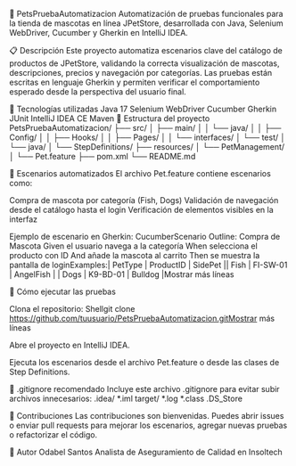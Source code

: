 🐾 PetsPruebaAutomatizacion
Automatización de pruebas funcionales para la tienda de mascotas en línea JPetStore, desarrollada con Java, Selenium WebDriver, Cucumber y Gherkin en IntelliJ IDEA.

📋 Descripción
Este proyecto automatiza escenarios clave del catálogo de productos de JPetStore, validando la correcta visualización de mascotas, descripciones, precios y navegación por categorías. Las pruebas están escritas en lenguaje Gherkin y permiten verificar el comportamiento esperado desde la perspectiva del usuario final.

🧰 Tecnologías utilizadas
Java 17
Selenium WebDriver
Cucumber
Gherkin
JUnit
IntelliJ IDEA CE
Maven
📁 Estructura del proyecto
PetsPruebaAutomatizacion/
├── src/
│   ├── main/
│   │   └── java/
│   │       ├── Config/
│   │       ├── Hooks/
│   │       ├── Pages/
│   │       └── interfaces/
│   └── test/
│       └── java/
│           └── StepDefinitions/
├── resources/
│   └── PetManagement/
│       └── Pet.feature
├── pom.xml
└── README.md

🧪 Escenarios automatizados
El archivo Pet.feature contiene escenarios como:

Compra de mascota por categoría (Fish, Dogs)
Validación de navegación desde el catálogo hasta el login
Verificación de elementos visibles en la interfaz

Ejemplo de escenario en Gherkin:
CucumberScenario Outline: Compra de Mascota  Given el usuario navega a la categoría <PetType>  When selecciona el producto con ID <ProductID>  And añade la mascota <SidePet> al carrito  Then se muestra la pantalla de loginExamples:| PetType | ProductID | SidePet || Fish    | FI-SW-01  | AngelFish |  | Dogs    | K9-BD-01  | Bulldog   |Mostrar más líneas

🚀 Cómo ejecutar las pruebas

Clona el repositorio:
Shellgit clone https://github.com/tuusuario/PetsPruebaAutomatizacion.gitMostrar más líneas

Abre el proyecto en IntelliJ IDEA.

Ejecuta los escenarios desde el archivo Pet.feature o desde las clases de Step Definitions.

📄 .gitignore recomendado
Incluye este archivo .gitignore para evitar subir archivos innecesarios:
.idea/
*.iml
target/
*.log
*.class
.DS_Store

🤝 Contribuciones
Las contribuciones son bienvenidas. Puedes abrir issues o enviar pull requests para mejorar los escenarios, agregar nuevas pruebas o refactorizar el código.

📌 Autor
Odabel Santos
Analista de Aseguramiento de Calidad en Insoltech
